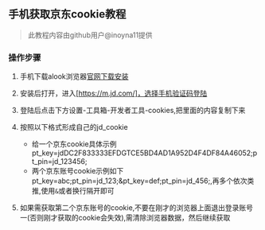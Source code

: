 ## 手机获取京东cookie教程
 > 此教程内容由github用户@inoyna11提供


### 操作步骤

1. 手机下载alook浏览器[官网下载安装](https://alookbrowser.com/)

2. 安装后打开，进入[https://m.jd.com/]，选择手机验证码登陆

3. 登陆后点击下方设置-工具箱-开发者工具-cookies,把里面的内容复制下来

    
4. 按照以下格式形成自己的jd_cookie
      - 给一个京东cookie具体示例 pt_key=jdDC2F833333EFDGTCE5BD4AD1A952D4F4DF84A46052;pt_pin=jd_123456;
      - 两个京东账号cookie示例如下 pt_key=abc;pt_pin=jd_123;&pt_key=def;pt_pin=jd_456;,再多个依次类推,使用`&`或者换行隔开即可


5. 如果需获取第二个京东账号的cookie,不要在刚才的浏览器上面退出登录账号一(否则刚才获取的cookie会失效),需清除浏览器数据，然后继续获取

